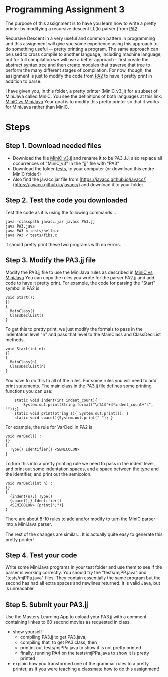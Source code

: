 # Programming Assignment 3
The purpose of this assignment is to have you learn how to write a pretty printer by modifying a
recursive descent LL(k) parser (from [PA2](../PA2/README.md).

Recursive Descent in a very useful and common pattern in programming and this assignment will give
you some experience using this approach to do something useful -- pretty printing a program. The same
approach can be used to cross compile to another language, including machine language, but for full
compilation we will use a better approach - first create the abstract syntax tree and then create modules
that traverse that tree to perform the many different stages of compilation.  For now, though, the
assignment is just to modify the code from [PA2](../PA2/README.md) to have it pretty print in addition to parse.

I have given you, in this folder, a pretty printer (MiniC_v3.jj) for a subset of MiniJava called MiniC.
You see the definitions of both languages at this link: [MiniC vs MiniJava](../MiniCvsMiniJava.md)
Your goal is to modify this pretty printer so that it works for MiniJava rather than MiniC.

# Steps
## Step 1. Download needed files
* Download the file [MiniC_v3.jj](./MiniC_v3.jj) and rename it to be PA3.JJ, also replace all occurrences of "MiniC_v3" in the "jj" file with "PA3"
* Download the folder [tests](./tests), to your computer (or download this entire MiniC folder!)
* Also find the javacc.jar file from [https://javacc.github.io/javacc/](https://javacc.github.io/javacc/) and download it to your folder.

## Step 2. Test the code you downloaded
Test the code as it is using the following commands...
```
java -classpath javacc.jar javacc PA3.jj
java PA3.java
java PA3 < tests/hello.c
java PA3 < tests/fibs.c
```
it should pretty print these two programs with no errors.

## Step 3. Modify the PA3.jj file
Modify the PA3.jj file to use the MiniJava rules as described in [MiniC vs MiniJava](./MiniCvsMiniJava.md)
You can copy the rules you wrote for the parser PA2.jj and add code to have it pretty print.
For example, the code for parsing the "Start" symbol in PA2 is
```
void Start():
{}
{
  MainClass()
  ClassDeclList()
}
```
To get this to pretty print, we just modify the formals to pass in the indentation level "n"
and pass that level to the MainClass and ClassDeclList methods.
```
void Start(int n):
{}
{
  MainClass(n)
  ClassDeclList(n)
}
```
You have to do this to all of the rules.  For some rules you will need to add print statements.
The main class in the PA3.jj file defines some printing functions you can use:
```
    static void indent(int indent_count){
        System.out.print(String.format("\n%1$"+4*indent_count+"s", ""));}   
    static void print(String s){ System.out.print(s); }
    static void space(){System.out.print(" "); }
```
For example, the rule for VarDecl in PA2 is
```
void VarDecl() :
{}
{ 
  Type() Identifier() <SEMICOLON>
}
```
To turn this into a pretty printing rule we need to pass in the indent level, and print out
some indentation spaces, and a space between the type and the identifier, and print out the semicolon.
```
void VarDecl(int n) :
{}
{ 
  {indent(n);} Type()
  {space();} Identifier()
  <SEMICOLON> {print(";")}
}
```
There are about 8-10 rules to add and/or modify to turn the MiniC parser into a MiniJava parser.

The rest of the changes are similar... It is actually quite easy to generate this pretty printer!

## Step 4. Test your code
Write some MiniJava programs in your test folder and use them to see if the parser is working correctly.
You should try the "tests/mjPP.java" and "tests/mjPPa.java" files. They contain essentially the same program
but the second has had all extra spaces and newlines returned. It is valid Java, but is unreadable!

## Step 5. Submit your PA3.jj 
Use the Mastery Learning App to upload your PA3.jj with a comment containing linkes to 60 second movies as requested in class.
 * show yourself
     * compiling PA3.jj to get PA3.java,
     * compiling that, to get PA3.class, then
     * printint out tests/mjPPa.java to show it is not pretty printed
     * finally, running PA4 on the tests/mjPPa.java to show it is pretty printed
 * explain how you transformed one of the grammar rules to a pretty printer, as if you were teaching a classmate how to do this assignment! 



